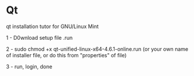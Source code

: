 # Qt
qt installation tutor for GNU/Linux Mint

1 - D0wnload setup file .run

2 - sudo chmod +x qt-unified-linux-x64-4.6.1-online.run (or your own name of installer file, or do this from "properties" of file)

3 - run, login, done

